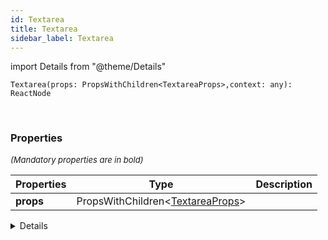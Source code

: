 ```yaml
---
id: Textarea
title: Textarea
sidebar_label: Textarea
---
```


import Details from "@theme/Details"


```tsx
Textarea(props: PropsWithChildren<TextareaProps>,context: any): ReactNode
```
<br/>



### Properties

<font size="2"><i>(Mandatory properties are in bold)</i></font>

| Properties | Type | Description |
| --------- | ---- | ----------- |
| **props** | PropsWithChildren<[TextareaProps](/framework-api/types/TextareaProps.md)\> |  |


<Details summary={<summary><b>Additional properties for advanced use cases</b></summary>}><div>

| Properties | Type | Description |
| --------- | ---- | ----------- |
| context | any |  |


</div></Details>